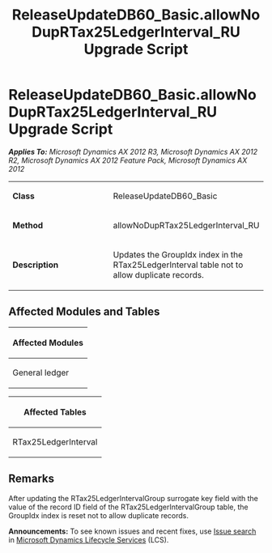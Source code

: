 ﻿---
title: ReleaseUpdateDB60_Basic.allowNoDupRTax25LedgerInterval_RU Upgrade Script
TOCTitle: ReleaseUpdateDB60_Basic.allowNoDupRTax25LedgerInterval_RU Upgrade Script
ms:assetid: e5585459-81af-ee3d-8fe2-65a7f3ac4e18
ms:mtpsurl: https://msdn.microsoft.com/en-us/library/JJ719778(v=AX.60)
ms:contentKeyID: 49711851
ms.date: 05/18/2015
mtps_version: v=AX.60
---

# ReleaseUpdateDB60\_Basic.allowNoDupRTax25LedgerInterval\_RU Upgrade Script 


_**Applies To:** Microsoft Dynamics AX 2012 R3, Microsoft Dynamics AX 2012 R2, Microsoft Dynamics AX 2012 Feature Pack, Microsoft Dynamics AX 2012_

<table>
<colgroup>
<col style="width: 50%" />
<col style="width: 50%" />
</colgroup>
<tbody>
<tr class="odd">
<td><p><strong>Class</strong></p></td>
<td><p>ReleaseUpdateDB60_Basic</p></td>
</tr>
<tr class="even">
<td><p><strong>Method</strong></p></td>
<td><p>allowNoDupRTax25LedgerInterval_RU</p></td>
</tr>
<tr class="odd">
<td><p><strong>Description</strong></p></td>
<td><p>Updates the GroupIdx index in the RTax25LedgerInterval table not to allow duplicate records.</p></td>
</tr>
</tbody>
</table>


## Affected Modules and Tables

<table>
<colgroup>
<col style="width: 100%" />
</colgroup>
<thead>
<tr class="header">
<th><p>Affected Modules</p></th>
</tr>
</thead>
<tbody>
<tr class="odd">
<td><p>General ledger</p></td>
</tr>
</tbody>
</table>


<table>
<colgroup>
<col style="width: 100%" />
</colgroup>
<thead>
<tr class="header">
<th><p>Affected Tables</p></th>
</tr>
</thead>
<tbody>
<tr class="odd">
<td><p>RTax25LedgerInterval</p></td>
</tr>
</tbody>
</table>


## Remarks

After updating the RTax25LedgerIntervalGroup surrogate key field with the value of the record ID field of the RTax25LedgerIntervalGroup table, the GroupIdx index is reset not to allow duplicate records.

  
**Announcements:** To see known issues and recent fixes, use [Issue search](http://go.microsoft.com/fwlink/?linkid=389258) in [Microsoft Dynamics Lifecycle Services](http://go.microsoft.com/fwlink/?linkid=306505) (LCS).


